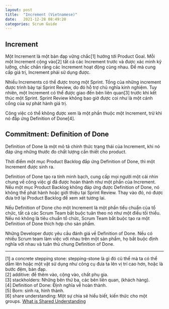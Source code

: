 ```yaml
---
layout: post
title:  "Increment (Vietnamese)"
date:   2021-12-28 08:49:20
categories: Scrum Guide
---
```


## Increment

Một Increment là một bàn đạp vững chắc[1] hướng tới Product Goal. Mỗi một Increment cộng vào[2] tất cả các Increment trước và được xác minh kỹ lưỡng, chắc chắn rằng các Increment hoạt động cùng nhau. Để mà cung cấp giá trị, Increment phải sử dụng được.

Nhiều Increments có thể được trong một Sprint. Tổng của những increment được trình bày tại Sprint Review, do đó hỗ trợ chủ nghĩa kinh nghiệm. Tuy nhiên, một Increment có thể được giao đến bên liên quan[3] trước khi kết thúc một Sprint. Sprint Review không bao giờ được coi như là một cánh cổng của sự phát hành giá trị.

Công việc có thể không được xem là một phần thuộc một Increment, trừ khi nó đắp ứng Definition of Done[4].

## Commitment: Definition of Done

Definition of Done là một mô tả chính thức trạng thái của Increment, khi nó đáp ứng những thước đo chất lượng cần thiết cho product.

Thời điểm một mục Product Backlog đắp ứng Definition of Done, thì một Increment được sinh ra.

Definition of Done tạo ra tính minh bạch, cung cấp mọi người một cái nhìn chung về công việc gì đã được hoàn thành như một phần của Increment. Nếu một mục Product Backlog không đáp ứng được Definition of Done, nó không thể phát hành hoặc giới thiệu tại Sprint Review. Thay vào đó, nó được đưa trở lại Product Backlog để xem xét tương lai.

Nếu Definition of Done cho một Increment là một phần tiểu chuẩn của tổ chức, tất cả các Scrum Team bắt buộc tuân theo nó như một điều tối thiểu. Nếu nó không là tiêu chuẩn tổ chức, Scrum Team bắt buộc tạo ra một Definition of Done thích hợp cho sản phẩm.

Những Developer được yêu cầu đánh giá về Definition of Done. Nếu có nhiều Scrum team làm việc với nhau trên một sản phẩm, họ bắt buộc định nghĩa với nhau và tuân thủ chung Definition of Done. 

---

[1] a concrete stepping stone: stepping-stone là gì đó cũ thể mà ta có thể dẫm lên hoặc một vật sử dụng như công cụ đưa ta lên vị trí cao hơn, hoặc là bước đệm, bàn đạp.<br>
[2] additive: đề thêm vào, cộng vào, chất phụ gia.<br>
[3] stackholders: Những bên thứ ba, các bên liên quan, (khách hàng).<br>
[4] Definition of Done: Định nghĩa về hoàn thành.<br>
[5] Born: sinh ra, hình thành.<br>
[6] share understanding: Một sự chia sẽ hiểu biết, kiến thức cho một groups.
[What is Shared Understanding](https://www.igi-global.com/dictionary/shared-understanding/26788)
